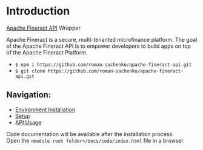 # Introduction

[Apache Fineract API](https://demo.openmf.org/api-docs/apiLive.htm#top) Wrapper <br>

Apache Fineract is a secure, multi-tenanted microfinance platform.
The goal of the Apache Fineract API is to empower developers to build apps on top of the Apache Fineract Platform.

- `$ npm i https://github.com/roman-sachenko/apache-fineract-api.git`
- `$ git clone https://github.com/roman-sachenko/apache-fineract-api.git`

## Navigation:

* [Environment Installation](./docs/api/environment/environment.md)
* [Setup](./docs/api/setup/setup.md)
* [API Usage](./docs/api/usage/usage.index.md)


Code documentation will be available after the installation process. <br>
Open the `<module root folder>/docs/code/index.html` file in a browser.



